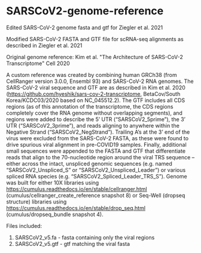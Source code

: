 # SARSCoV2-genome-reference
Edited SARS-CoV-2 genome fasta and gtf for Ziegler et al. 2021

Modified SARS-CoV-2 FASTA and GTF file for scRNA-seq alignments as described in Ziegler et al. 2021

Original genome reference: Kim et al. "The Architecture of SARS-CoV-2 Transcriptome" Cell 2020

A custom reference was created by combining human GRCh38 (from CellRanger version 3.0.0, Ensembl 93) and SARS-CoV-2 RNA genomes. The SARS-CoV-2 viral sequence and GTF are as described in Kim et al. 2020 (https://github.com/hyeshik/sars-cov-2-transcriptome, BetaCov/South Korea/KCDC03/2020 based on NC_045512.2). The GTF includes all CDS regions (as of this annotation of the transcriptome, the CDS regions completely cover the RNA genome without overlapping segments), and regions were added to describe the 5’ UTR (“SARSCoV2_5prime”), the 3’ UTR (“SARSCoV2_3prime”), and reads aligning to anywhere within the Negative Strand (“SARSCoV2_NegStrand”). Trailing A’s at the 3’ end of the virus were excluded from the SARS-CoV-2 FASTA, as these were found to drive spurious viral alignment in pre-COVID19 samples. Finally, additional small sequences were appended to the FASTA and GTF that differentiate reads that align to the 70-nucleotide region around the viral TRS sequence – either across the intact, unspliced genomic sequences (e.g. named “SARSCoV2_Unspliced_S” or “SARSCoV2_Unspliced_Leader”) or various spliced RNA species (e.g. “SARSCoV2_Spliced_Leader_TRS_S”). Genome was built for either 10X libraries using https://cumulus.readthedocs.io/en/stable/cellranger.html (cumulus/cellranger_create_reference snapshot 8) or Seq-Well (dropseq structure) libraries using https://cumulus.readthedocs.io/en/stable/drop_seq.html (cumulus/dropseq_bundle snapshot 4).


Files included:

1. SARSCoV2_v5.fa - fasta containing only the viral regions
2. SARSCoV2_v5.gtf - gtf matching the viral fasta
